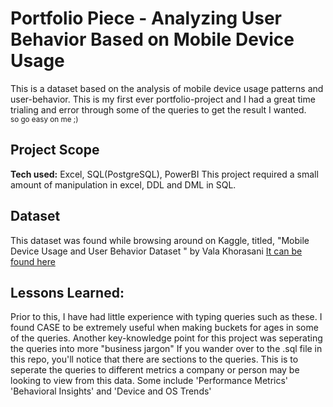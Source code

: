 # Portfolio Piece - Analyzing User Behavior Based on Mobile Device Usage
This is a dataset based on the analysis of mobile device usage patterns and user-behavior. This is my first ever portfolio-project and I had a great time trialing and error through some of the queries to get the result I wanted.                           
<sub>so go easy on me ;) </sub>

## Project Scope
**Tech used:** Excel, SQL(PostgreSQL), PowerBI
This project required a small amount of manipulation in excel, DDL and DML in SQL. 

## Dataset
This dataset was found while browsing around on Kaggle, titled, "Mobile Device Usage and User Behavior Dataset
" by Vala Khorasani [It can be found here](https://www.kaggle.com/datasets/valakhorasani/mobile-device-usage-and-user-behavior-dataset)

## Lessons Learned:
Prior to this, I have had little experience with typing queries such as these. I found CASE to be extremely useful when making buckets for ages in some of the queries. Another key-knowledge point for this project was seperating the queries into more "business jargon" 
If you wander over to the .sql file in this repo, you'll notice that there are sections to the queries. This is to seperate the queries to different metrics a company or person may be looking to view from this data. Some include 'Performance Metrics' 'Behavioral Insights' and 'Device and OS Trends'
